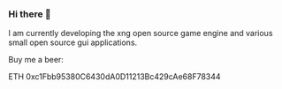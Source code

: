### Hi there 👋
I am currently developing the xng open source game engine and various small open source gui applications.

Buy me a beer:

ETH 0xc1Fbb95380C6430dA0D11213Bc429cAe68F78344
